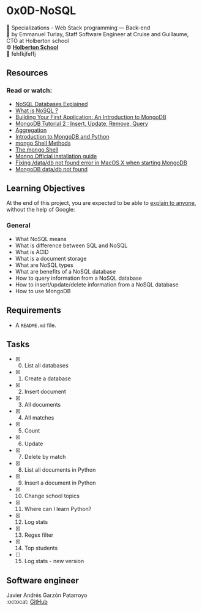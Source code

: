 # 0x0D-NoSQL
:open_file_folder: Specializations - Web Stack programming ― Back-end  
:bust_in_silhouette: by Emmanuel Turlay, Staff Software Engineer at Cruise and Guillaume, CTO at Holberton school  
:copyright: **[Holberton School](https://www.holbertonschool.com/)**  
:bookmark: 
fehfkjfeffj
## Resources
### Read or watch:
* [NoSQL Databases Explained](https://riak.com/resources/nosql-databases/)
* [What is NoSQL ?](https://www.youtube.com/watch?v=qUV2j3XBRHc)
* [Building Your First Application: An Introduction to MongoDB](https://www.youtube.com/watch?v=ClAQEARNUoQ)
* [MongoDB Tutorial 2 : Insert, Update, Remove, Query](https://www.youtube.com/watch?v=CB9G5Dvv-EE)
* [Aggregation](https://docs.mongodb.com/manual/aggregation/)
* [Introduction to MongoDB and Python](https://realpython.com/introduction-to-mongodb-and-python/)
* [mongo Shell Methods](https://docs.mongodb.com/manual/reference/method/)
* [The mongo Shell](https://docs.mongodb.com/manual/mongo/)
* [Mongo Official installation guide](https://docs.mongodb.com/manual/tutorial/install-mongodb-on-ubuntu/)
* [Fixing /data/db not found error in MacOS X when starting MongoDB](https://bryantson.medium.com/fixing-data-db-not-found-error-in-macos-x-when-starting-mongodb-d7b82abb2479)
* [MongoDB data/db not found](https://stackoverflow.com/questions/37702957/mongodb-data-db-not-found)

## Learning Objectives
At the end of this project, you are expected to be able to [explain to anyone](https://fs.blog/2012/04/feynman-technique/), without the help of Google:
### General
* What NoSQL means
* What is difference between SQL and NoSQL
* What is ACID
* What is a document storage
* What are NoSQL types
* What are benefits of a NoSQL database
* How to query information from a NoSQL database
* How to insert/update/delete information from a NoSQL database
* How to use MongoDB

## Requirements
* A ```README.md``` file.

## Tasks
* [x] 0. List all databases
* [x] 1. Create a database
* [x] 2. Insert document
* [x] 3. All documents
* [x] 4. All matches
* [x] 5. Count
* [x] 6. Update
* [x] 7. Delete by match
* [x] 8. List all documents in Python
* [x] 9. Insert a document in Python
* [x] 10. Change school topics
* [x] 11. Where can I learn Python?
* [x] 12. Log stats
* [x] 13. Regex filter
* [x] 14. Top students
* [ ] 15. Log stats - new version

## Software engineer
Javier Andrés Garzón Patarroyo  
:octocat: [GitHub](https://github.com/javierandresgp/)
